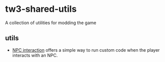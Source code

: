 # tw3-shared-utils
A collection of utilities for modding the game

## utils

- [NPC interaction](/mod_sharedutils_npcInteraction/README.md) offers a simple way to run custom code when the player interacts with an NPC.